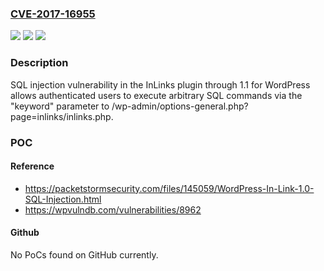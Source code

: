 ### [CVE-2017-16955](https://cve.mitre.org/cgi-bin/cvename.cgi?name=CVE-2017-16955)
![](https://img.shields.io/static/v1?label=Product&message=n%2Fa&color=blue)
![](https://img.shields.io/static/v1?label=Version&message=n%2Fa&color=blue)
![](https://img.shields.io/static/v1?label=Vulnerability&message=n%2Fa&color=brighgreen)

### Description

SQL injection vulnerability in the InLinks plugin through 1.1 for WordPress allows authenticated users to execute arbitrary SQL commands via the "keyword" parameter to /wp-admin/options-general.php?page=inlinks/inlinks.php.

### POC

#### Reference
- https://packetstormsecurity.com/files/145059/WordPress-In-Link-1.0-SQL-Injection.html
- https://wpvulndb.com/vulnerabilities/8962

#### Github
No PoCs found on GitHub currently.

